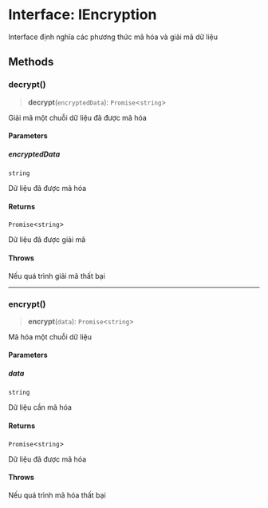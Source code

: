 # Interface: IEncryption

Interface định nghĩa các phương thức mã hóa và giải mã dữ liệu

## Methods

<a id="decrypt"></a>

### decrypt()

> **decrypt**(`encryptedData`): `Promise`\<`string`\>

Giải mã một chuỗi dữ liệu đã được mã hóa

#### Parameters

##### encryptedData

`string`

Dữ liệu đã được mã hóa

#### Returns

`Promise`\<`string`\>

Dữ liệu đã được giải mã

#### Throws

Nếu quá trình giải mã thất bại

***

<a id="encrypt"></a>

### encrypt()

> **encrypt**(`data`): `Promise`\<`string`\>

Mã hóa một chuỗi dữ liệu

#### Parameters

##### data

`string`

Dữ liệu cần mã hóa

#### Returns

`Promise`\<`string`\>

Dữ liệu đã được mã hóa

#### Throws

Nếu quá trình mã hóa thất bại
